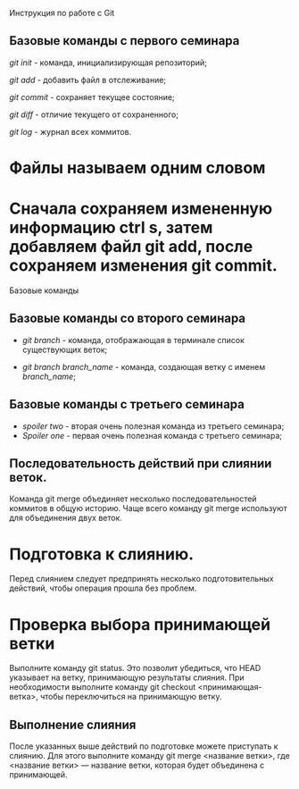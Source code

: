Инструкция по работе с Git

## Базовые команды с первого семинара

*git init* - команда, инициализирующая репозиторий; 

*git add* - добавить файл в отслеживание;

*git commit* - сохраняет текущее состояние;

*git diff* - отличие текущего от сохраненного;

*git log* - журнал всех коммитов.

# **Файлы называем одним словом** 

# Сначала сохраняем измененную информацию ctrl s, затем добавляем файл git add, после сохраняем изменения git commit.

Базовые команды

## Базовые команды со второго семинара

* *git branch* - команда, отображающая в терминале список существующих веток;

* *git branch branch_name* - команда, создающая ветку с именем *branch_name*;



## Базовые команды с третьего семинара

* *spoiler two* - вторая очень полезная команда из третьего семинара;
* *Spoiler one* - первая очень полезная команда с третьего семинара;


## Последовательность действий при слиянии веток. 

Команда git merge объединяет несколько последовательностей коммитов в общую историю. Чаще всего команду git merge используют для объединения двух веток. 

# Подготовка к слиянию.

Перед слиянием следует предпринять несколько подготовительных действий, чтобы операция прошла без проблем.

# Проверка выбора принимающей ветки

Выполните команду git status. Это позволит убедиться, что HEAD указывает на ветку, принимающую результаты слияния. При необходимости выполните команду git checkout <принимающая-ветка>, чтобы переключиться на принимающую ветку. 

## Выполнение слияния

После указанных выше действий по подготовке можете приступать к слиянию. Для этого выполните команду git merge <название ветки>, где <название ветки> — название ветки, которая будет объединена с принимающей.